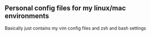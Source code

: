 ## Personal config files for my linux/mac environments

Basically just contains my vim config files and zsh and bash settings
